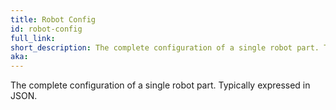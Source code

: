 ```yaml
---
title: Robot Config
id: robot-config
full_link:
short_description: The complete configuration of a single robot part. Typically expressed in JSON.
aka:
---
```


The complete configuration of a single robot part. Typically expressed in JSON.
